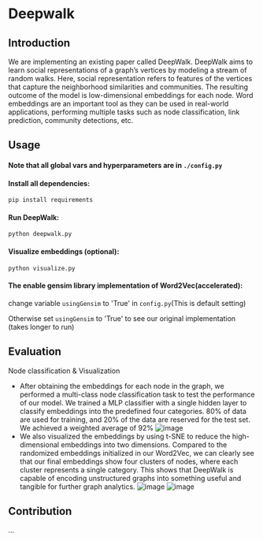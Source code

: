 # Deepwalk
## Introduction
We are implementing an existing paper called DeepWalk. DeepWalk aims to  learn social representations of a graph’s vertices by modeling a stream of random walks. Here, social representation refers to features of the vertices that capture the neighborhood similarities and communities. The resulting outcome of the model is low-dimensional embeddings for each node. Word embeddings are an important tool as they can be used in real-world applications, performing multiple tasks such as node classification, link prediction, community detections, etc. 

## Usage
#### <b>Note that all global vars and hyperparameters are in</b> ```./config.py```
#### Install all dependencies:
```pip install requirements```
#### Run DeepWalk:
```python deepwalk.py```
#### Visualize embeddings (optional):
```python visualize.py```

#### The enable gensim library implementation of Word2Vec(accelerated):
change variable  ```usingGensim``` to 'True' in ```config.py```(This is default setting)

Otherwise set ```usingGensim``` to 'True' to see our original implementation (takes longer to run)

## Evaluation
Node classification & Visualization
- After obtaining the embeddings for each node in the graph, we performed a multi-class node classification task to test the performance of our model. We trained a MLP classifier with a single hidden layer to classify embeddings into the predefined four categories. 80% of data are used for training, and 20% of the data are reserved for the test set. We achieved a weighted average of 92%
![image](https://user-images.githubusercontent.com/44655900/145313841-5d77675c-5caf-4973-9bea-25235944d267.png)
- We also visualized the embeddings by using t-SNE to reduce the high-dimensional embeddings into two dimensions. Compared to the randomized embeddings initialized in our Word2Vec, we can clearly see that our final embeddings show four clusters of nodes, where each cluster represents a single category. This shows that DeepWalk is capable of encoding unstructured graphs into something useful and tangible for further graph analytics.
![image](https://user-images.githubusercontent.com/44655900/145313852-987397a8-7953-4c86-9c6b-fad39a2c6ace.png)
![image](https://user-images.githubusercontent.com/44655900/145313859-11ffcce5-877e-4d08-9084-65e64ee9d722.png)


## Contribution
...
